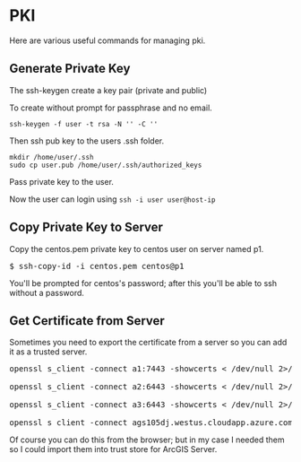 # PKI

Here are various useful commands for managing pki.

## Generate Private Key

The ssh-keygen create a key pair (private and public)

To create without prompt for passphrase and no email.

```
ssh-keygen -f user -t rsa -N '' -C ''
```

Then ssh pub key to the users .ssh folder.

```
mkdir /home/user/.ssh
sudo cp user.pub /home/user/.ssh/authorized_keys
```
Pass private key to the user.

Now the user can login using ```ssh -i user user@host-ip```


## Copy Private Key to Server

Copy the centos.pem private key to centos user on server named p1.
<pre>
$ ssh-copy-id -i centos.pem centos@p1
</pre>

You'll be prompted for centos's password; after this you'll be able to ssh without a password.

## Get Certificate from Server
Sometimes you need to export the certificate from a server so you can add it as a trusted server.

<pre>
openssl s_client -connect a1:7443 -showcerts < /dev/null 2>/dev/null | openssl x509 -outform PEM > A1_7443.crt

openssl s_client -connect a2:6443 -showcerts < /dev/null 2>/dev/null | openssl x509 -outform PEM > A2_6443.crt

openssl s_client -connect a3:6443 -showcerts < /dev/null 2>/dev/null | openssl x509 -outform PEM > A3_6443.crt

openssl s_client -connect ags105dj.westus.cloudapp.azure.com:443 -showcerts < /dev/null 2>/dev/null | openssl x509 -outform PEM > ags105dj.westus.cloudapp.azure.com.crt
</pre>

Of course you can do this from the browser; but in my case I needed them so I could import them into trust store for ArcGIS Server.

